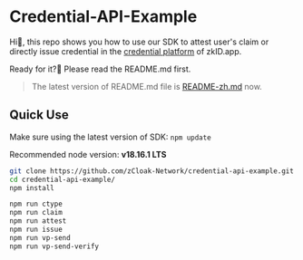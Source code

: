 # Credential-API-Example

Hi👋, this repo shows you how to use our SDK to attest user's claim or directly issue credential in the [credential platform](https://cred.zkid.app) of zkID.app.

Ready for it?🚀 Please read the README.md first.
> The latest version of README.md file is [README-zh.md](README-zh.md) now.

## Quick Use

Make sure using the latest version of SDK: `npm update`

Recommended node version: **v18.16.1 LTS**

```bash
git clone https://github.com/zCloak-Network/credential-api-example.git
cd credential-api-example/
npm install

npm run ctype
npm run claim
npm run attest
npm run issue
npm run vp-send
npm run vp-send-verify
```
